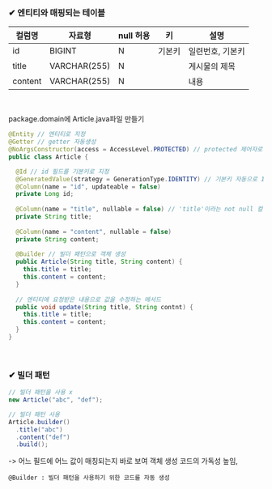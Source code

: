 ### ✔ 엔티티와 매핑되는 테이블

| 컬럼명 | 자료형 | null 허용 | 키 | 설명 |
| ------ | ------ | ------- | -------- | ------------ |
| id | BIGINT | N | 기본키 | 일련번호, 기본키 |
| title | VARCHAR(255) | N |  | 게시물의 제목 |
| content | VARCHAR(255) | N | | 내용 |

<br>

package.domain에 Article.java파일 만들기

```java
@Entity // 엔티티로 지정
@Getter // getter 자동생성
@NoArgsConstructor(access = AccessLevel.PROTECTED) // protected 제어자로 기본 생성자 만들기
public class Article {

  @Id // id 필드를 기본키로 지정
  @GeneratedValue(strategy = GenerationType.IDENTITY) // 기본키 자동으로 1씩 증가
  @Column(name = "id", updateable = false)
  private Long id;
  
  @Column(name = "title", nullable = false) // 'title'이라는 not null 컬럼과 매핑
  private String title;
  
  @Column(name = "content", nullable = false)
  private String content;
  
  @Builder // 빌더 패턴으로 객체 생성
  public Article(String title, String content) {
    this.title = title;
    this.content = content;
  }
  
  // 엔티티에 요청받은 내용으로 값을 수정하는 메서드
  public void update(String title, String contnt) {
    this.title = title;
    this.content = content;
  }
}
```

<br> 

### ✔ 빌더 패턴

```java
// 빌더 패턴을 사용 x
new Article("abc", "def");

// 빌더 패턴 사용
Article.builder()
  .title("abc")
  .content("def")
  .build();
```

-> 어느 필드에 어느 값이 매칭되는지 바로 보여 객체 생성 코드의 가독성 높임,

    @Builder : 빌더 패턴을 사용하기 위한 코드를 자동 생성
